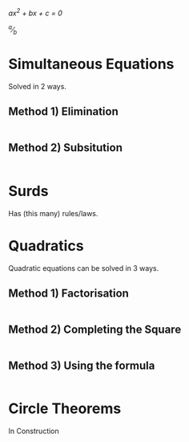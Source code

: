
*ax<sup>2</sup> + bx + c = 0*

*<sup>a</sup>⁄<sub>b</sub>*

# Simultaneous Equations

Solved in 2 ways.

## Method 1) Elimination
```

```


## Method 2) Subsitution
```

```

# Surds

Has (this many) rules/laws.

# Quadratics

Quadratic equations can be solved in 3 ways.

## Method 1) Factorisation
```

```

## Method 2) Completing the Square
```

```

## Method 3) Using the formula
```

```

# Circle Theorems

In Construction
